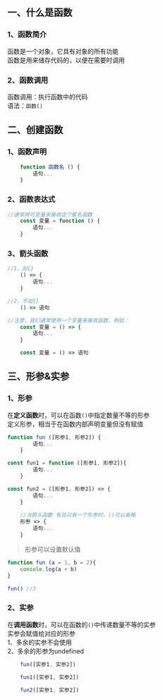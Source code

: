 ## 一、什么是函数
### 1、函数简介
函数是一个对象，它具有对象的所有功能  
函数是用来储存代码的，以便在需要时调用  
### 2、函数调用
函数调用：执行函数中的代码  
语法：`函数()`


## 二、创建函数
### 1、函数声明
```js
    function 函数名 () {
        语句...
    }
```
### 2、函数表达式
```js
//通常用可变量来接收这个匿名函数
    const 变量 = function () {
        语句...
    }
```
### 3、箭头函数
```js
//1、加{}
    () => {
        语句...
    }

//2、不加{}
    () => 语句

//注意，我们通常使用一个变量来接收函数，例如：
    const 变量 = () => {
        语句...
    }

    const 变量 = () => 语句
```
## 三、形参&实参
### 1、形参
在**定义函数**时，可以在函数`()`中指定数量不等的形参  
定义形参，相当于在函数内部声明变量但没有赋值  
```js
function fun ([形参1, 形参2]) {
        语句...
    }

const fun1 = function ([形参1, 形参2]){
        语句...
    }

const fun2 = ([形参1, 形参2]) => {
        语句...
    }
    
    //当箭头函数 有且只有一个形参时，()可以省略
    形参 => {
        语句...
    }
```
>形参可以设置默认值
```js
function fun (a = 1, b = 2){
    console.log(a + b)
}

fun() //3
```
### 2、实参
在**调用函数**时，可以在函数的`()`中传递数量不等的实参  
实参会赋值给对应的形参  
   1、多余的实参不会使用  
   2、多余的形参为undefined
```js
    fun([实参1, 实参2])

    fun1([实参1, 实参2])

    fun2([实参1, 实参2])
```
